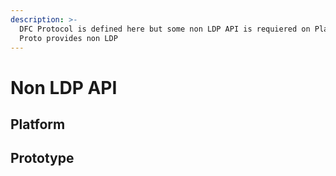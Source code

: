 ```yaml
---
description: >-
  DFC Protocol is defined here but some non LDP API is requiered on Platform and
  Proto provides non LDP
---
```


# Non LDP API

## Platform

## Prototype

